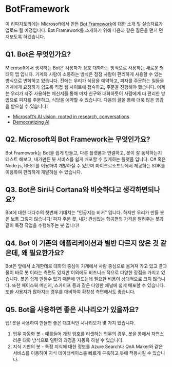 # BotFramework
이 리파지토리에는 Microsoft에서 만든 [Bot Framework](https://dev.botframework.com/)에 대한 소개 및 실습자료가 업로드 될 예정입니다.
Bot Framework를 소개하기 위해 다음과 같은 질문을 먼저 던저보도록 하겠습니다. 

## Q1. Bot은 무엇인가요?
Microsoft에서 생각하는 Bot은 사용자가 상호 대화하는 방식으로 사용하는 새로운 형태의 앱 입니다. 기계와 사람이 소통하는 방식은 점점 사람이 편리하게 사용할 수 있는 방식으로 변화하고 있습니다. 전에는 우리가 식당을 예약하고, 피자를 주문하는 일들을 기계에게 요청하기 쉽도록 직접 웹 사이트에 접속하고, 주문을 진행해야 했습니다. 이제는 우리가 자주 사용하는 메신저를 통해 마치 친구와 대화하듯이 사람에게 더 편리한 방법으로 피자를 주문하고, 식당을 예약할 수 있습니다. 다음의 글을 통해 더욱 많은 영감을 받으실 수 있습니다!

* [Microsoft’s AI vision, rooted in research, conversations](https://news.microsoft.com/features/microsofts-ai-vision-rooted-in-research-conversations/)
* [Democratizing AI](https://news.microsoft.com/features/democratizing-ai/)

## Q2. Microsoft의 Bot Framework는 무엇인가요?
Bot Framework는 Bot을 쉽게 만들고, 다른 플랫폼과 연결하고, 봇이 잘 동작하는지 테스트 해보고, 내가만든 봇 서비스를 쉽게 배포할 수 있게하는 플랫폼 입니다. C# 혹은 Node.js, REST를 이용하여 개발하실 수 있으며 마이크로소프트에서 제공하는 SDK를 이용하여 편리하게 개발하실 수 있습니다. 

## Q3. Bot은 Siri나 Cortana와 비슷하다고 생각하면되나요?
Bot에 대한 대다수의 첫번째 기대치는 "인공지능 비서" 입니다. 하지만 우리가 만들 봇은 보통 그렇지 않습니다! 피자 주문 봇, 내가 관심있는 항공편의 가격을 알려주는 봇과 같이 특정 작업을 수행해주는 봇 입니다! 

## Q4. Bot 이 기존의 애플리케이션과 별반 다르지 않은 것 같은데, 왜 필요한가요? 
Bot은 앞에서 소개한데로 대화의 중심이 기계에서 사람 중심으로 옮겨져 가고 있고 결과물이 바로 봇 이라는 측면도 있지만 이외에도 비즈니스 적으로 다양한 장점을 가지고 있습니다. 봇은 쉽게 만들수 있기 때문에 만드는데 필요한 비용이 상대적으로 크지 않습니다. 또한 페이스븍 메신저, 스카이프 등과 같은 다양한 채널에 쉽게 배포할 수 있습니다. 또한 사용자가 많아지는 경우를 대비하여 확장성 측면에서도 좋습니다.  

## Q5. Bot을 사용하면 좋은 시나리오가 있을까요?
넵! 봇을 사용하여 만들면 좋은 대표적인 시나리오가 몇 가지 있습니다. 

1. 업무 자동화 봇 - 예를들어 계정 암호를 리셋하는 업무의 경우, 봇을 통해서 자연스러운 대화 방식으로 일련의 과정을 자동화 하실 수 있습니다. 
2. 지식 기반의 봇 - 특정 지식에 대한 정보를 Azure Search나 QnA Maker와 같은 서비스를 이용하여 지식 데이터베이스를 빠르게 구축하고 봇에 적용시킬 수 있습니다. 